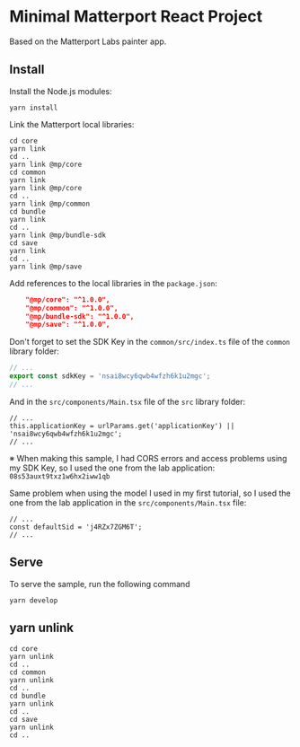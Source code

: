 # Minimal Matterport React Project
Based on the Matterport Labs painter app.

## Install
Install the Node.js modules:

```
yarn install
```
Link the Matterport local libraries:

```
cd core
yarn link
cd ..
yarn link @mp/core
cd common
yarn link
yarn link @mp/core
cd ..
yarn link @mp/common
cd bundle
yarn link
cd ..
yarn link @mp/bundle-sdk
cd save
yarn link
cd ..
yarn link @mp/save
```
Add references to the local libraries in the `package.json`:

```JSON:package.json
    "@mp/core": "^1.0.0",
    "@mp/common": "^1.0.0",
    "@mp/bundle-sdk": "^1.0.0",
    "@mp/save": "^1.0.0",
```
Don't forget to set the SDK Key in the `common/src/index.ts` file of the `common` library folder:

```Typescript:common/src/index.ts
// ...
export const sdkKey = 'nsai8wcy6qwb4wfzh6k1u2mgc';
// ...
```
And in the `src/components/Main.tsx` file of the `src` library folder:

```Typescript:src/components/Main.tsx
// ...
this.applicationKey = urlParams.get('applicationKey') || 'nsai8wcy6qwb4wfzh6k1u2mgc';
// ...
```
※ When making this sample, I had CORS errors and access problems using my SDK Key, so I used the one from the lab application: `08s53auxt9txz1w6hx2iww1qb`

Same problem when using the model I used in my first tutorial, so I used the one from the lab application in the `src/components/Main.tsx` file:

```TypeScript:src/components/Main.tsx
// ...
const defaultSid = 'j4RZx7ZGM6T';
// ...
```

## Serve
To serve the sample, run the following command

```
yarn develop
```

## yarn unlink
```
cd core
yarn unlink
cd ..
cd common
yarn unlink
cd ..
cd bundle
yarn unlink
cd ..
cd save
yarn unlink
cd ..
```